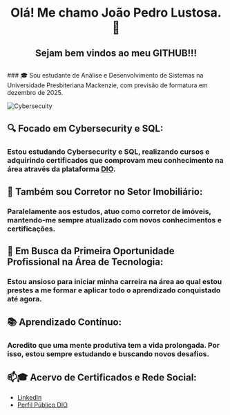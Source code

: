 <!--
**ADSLustosa/ADSLustosa** is a ✨ _special_ ✨ repository because its `README.md` (this file) appears on your GitHub profile.

Here are some ideas to get you started:

- 🔭 I’m currently working on ...
- 🌱 🔍 Focado em Cybersecurity: Estou estudando Cybersecurity, realizando cursos e adquirindo certificados que comprovam meu conhecimento na área através da plataforma **[DIO](https://www.dio.me)**.
- 👯 I’m looking to collaborate on ...
- 🤔 I’m looking for help with ...
- 💬 Ask me about ...
- 📫 How to reach me: ...
- 😄 Pronouns: ...
- ⚡ Fun fact: ...
-->

<center><h1> Olá! Me chamo João Pedro Lustosa. 👋</h1></center>
<center><h2> Sejam bem vindos ao meu GITHUB!!!<h2></center>
### 🎓 Sou estudante de Análise e Desenvolvimento de Sistemas na Universidade Presbiteriana Mackenzie, com previsão de formatura em dezembro de 2025.


![Cybersecuity](https://media.licdn.com/dms/image/v2/C5112AQF9a-hvzWn8uA/article-cover_image-shrink_600_2000/article-cover_image-shrink_600_2000/0/1574956586430?e=2147483647&v=beta&t=faWAY3rdqbrJ3KRDrREWhTmkIvTYkgOw7_mnz5znMLA)

## 🔍 Focado em Cybersecurity e SQL:
  ### Estou estudando Cybersecurity e SQL, realizando cursos e adquirindo certificados que comprovam meu conhecimento na área através da plataforma **[DIO](https://www.dio.me)**.



## 💼 Também sou Corretor no Setor Imobiliário: 
  ### Paralelamente aos estudos, atuo como corretor de imóveis, mantendo-me sempre atualizado com novos conhecimentos e certificações.

## 🚀 Em Busca da Primeira Oportunidade Profissional na Área de Tecnologia: 
  ### Estou ansioso para iniciar minha carreira na área ao qual estou prestes a me formar e aplicar todo o aprendizado conquistado até agora.

## 📚 Aprendizado Contínuo: 
  ### Acredito que uma mente produtiva tem a vida prolongada. Por isso, estou sempre estudando e buscando novos desafios.

## 📫🎓 Acervo de Certificados e Rede Social:
  - [LinkedIn](https://www.linkedin.com/in/adslustosa)
  - [Perfil Público DIO](https://www.dio.me/users/asdlustosa)